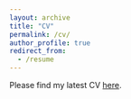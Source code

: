 ```yaml
---
layout: archive
title: "CV"
permalink: /cv/
author_profile: true
redirect_from:
  - /resume
---
```


Please find my latest CV [here](https://mosayyebzadeh.github.io/files/cv.pdf).
